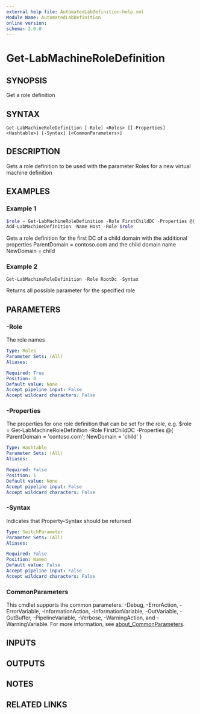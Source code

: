 ```yaml
---
external help file: AutomatedLabDefinition-help.xml
Module Name: AutomatedLabDefinition
online version:
schema: 2.0.0
---
```


# Get-LabMachineRoleDefinition

## SYNOPSIS
Get a role definition

## SYNTAX

```
Get-LabMachineRoleDefinition [-Role] <Roles> [[-Properties] <Hashtable>] [-Syntax] [<CommonParameters>]
```

## DESCRIPTION
Gets a role definition to be used with the parameter Roles for a new virtual machine definition

## EXAMPLES

### Example 1
```powershell
$role = Get-LabMachineRoleDefinition -Role FirstChildDC -Properties @{ ParentDomain = 'contoso.com'; NewDomain = 'child' }
Add-LabMachineDefinition -Name Host -Role $role
```

Gets a role definition for the first DC of a child domain with the additional properties ParentDomain = contoso.com and the child domain name NewDomain = child

### Example 2
```powershell
Get-LabMachineRoleDefinition -Role RootDc -Syntax
```

Returns all possible parameter for the specified role

## PARAMETERS

### -Role
The role names

```yaml
Type: Roles
Parameter Sets: (All)
Aliases:

Required: True
Position: 0
Default value: None
Accept pipeline input: False
Accept wildcard characters: False
```

### -Properties
The properties for one role definition that can be set for the role, e.g.
$role = Get-LabMachineRoleDefinition -Role FirstChildDC -Properties @{ ParentDomain = 'contoso.com'; NewDomain = 'child' }

```yaml
Type: Hashtable
Parameter Sets: (All)
Aliases:

Required: False
Position: 1
Default value: None
Accept pipeline input: False
Accept wildcard characters: False
```

### -Syntax
Indicates that Property-Syntax should be returned

```yaml
Type: SwitchParameter
Parameter Sets: (All)
Aliases:

Required: False
Position: Named
Default value: False
Accept pipeline input: False
Accept wildcard characters: False
```

### CommonParameters
This cmdlet supports the common parameters: -Debug, -ErrorAction, -ErrorVariable, -InformationAction, -InformationVariable, -OutVariable, -OutBuffer, -PipelineVariable, -Verbose, -WarningAction, and -WarningVariable. For more information, see [about_CommonParameters](http://go.microsoft.com/fwlink/?LinkID=113216).

## INPUTS

## OUTPUTS

## NOTES

## RELATED LINKS
